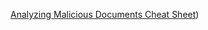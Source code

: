 [Analyzing Malicious Documents Cheat Sheet](https://zeltser.com/media/docs/analyzing-malicious-document-files.docx))

